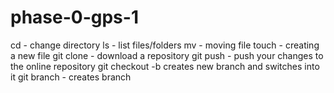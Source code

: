 # phase-0-gps-1

cd - change directory
ls - list files/folders
mv - moving file
touch - creating a new file
git clone - download a repository
git push - push your changes to the online repository
git checkout -b creates new branch and switches into it
git branch - creates branch